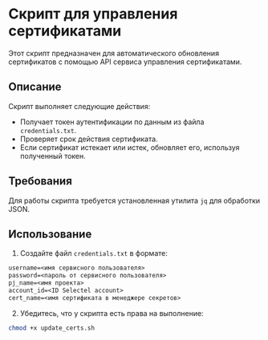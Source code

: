 # Скрипт для управления сертификатами

Этот скрипт предназначен для автоматического обновления сертификатов с помощью API сервиса управления сертификатами.

## Описание

Скрипт выполняет следующие действия:

- Получает токен аутентификации по данным из файла `credentials.txt`.
- Проверяет срок действия сертификата.
- Если сертификат истекает или истек, обновляет его, используя полученный токен.

## Требования

Для работы скрипта требуется установленная утилита `jq` для обработки JSON.

## Использование

1. Создайте файл `credentials.txt` в формате:

```txt
username=<имя сервисного пользователя>
password=<пароль от сервисного пользователя>
pj_name=<имя проекта>
account_id=<ID Selectel account>
cert_name=<имя сертификата в менеджере секретов>
```


2. Убедитесь, что у скрипта есть права на выполнение:

```bash
chmod +x update_certs.sh
```

